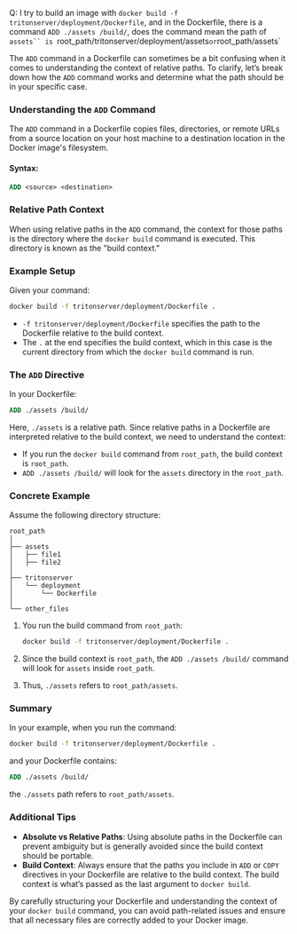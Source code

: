 Q: I try to build an image with `docker build -f tritonserver/deployment/Dockerfile`, and in the Dockerfile, there is a command `ADD ./assets /build/`, does the command mean the path of `assets`` is `root_path/tritonserver/deployment/assets` or `root_path/assets`

The `ADD` command in a Dockerfile can sometimes be a bit confusing when it comes to understanding the context of relative paths. To clarify, let’s break down how the `ADD` command works and determine what the path should be in your specific case.

### Understanding the `ADD` Command

The `ADD` command in a Dockerfile copies files, directories, or remote URLs from a source location on your host machine to a destination location in the Docker image's filesystem.

#### Syntax:
```dockerfile
ADD <source> <destination>
```

### Relative Path Context

When using relative paths in the `ADD` command, the context for those paths is the directory where the `docker build` command is executed. This directory is known as the "build context."

### Example Setup

Given your command:
```bash
docker build -f tritonserver/deployment/Dockerfile .
```

- `-f tritonserver/deployment/Dockerfile` specifies the path to the Dockerfile relative to the build context.
- The `.` at the end specifies the build context, which in this case is the current directory from which the `docker build` command is run.

### The `ADD` Directive

In your Dockerfile:
```dockerfile
ADD ./assets /build/
```

Here, `./assets` is a relative path. Since relative paths in a Dockerfile are interpreted relative to the build context, we need to understand the context:

- If you run the `docker build` command from `root_path`, the build context is `root_path`.
- `ADD ./assets /build/` will look for the `assets` directory in the `root_path`.

### Concrete Example

Assume the following directory structure:

```
root_path
│
├── assets
│   ├── file1
│   ├── file2
│
├── tritonserver
│   └── deployment
│       └── Dockerfile
│
└── other_files
```

1. You run the build command from `root_path`:
   ```bash
   docker build -f tritonserver/deployment/Dockerfile .
   ```

2. Since the build context is `root_path`, the `ADD ./assets /build/` command will look for `assets` inside `root_path`.

3. Thus, `./assets` refers to `root_path/assets`.

### Summary

In your example, when you run the command:
```bash
docker build -f tritonserver/deployment/Dockerfile .
```
and your Dockerfile contains:
```dockerfile
ADD ./assets /build/
```
the `./assets` path refers to `root_path/assets`.

### Additional Tips

- **Absolute vs Relative Paths**: Using absolute paths in the Dockerfile can prevent ambiguity but is generally avoided since the build context should be portable.
- **Build Context**: Always ensure that the paths you include in `ADD` or `COPY` directives in your Dockerfile are relative to the build context. The build context is what’s passed as the last argument to `docker build`.

By carefully structuring your Dockerfile and understanding the context of your `docker build` command, you can avoid path-related issues and ensure that all necessary files are correctly added to your Docker image.
